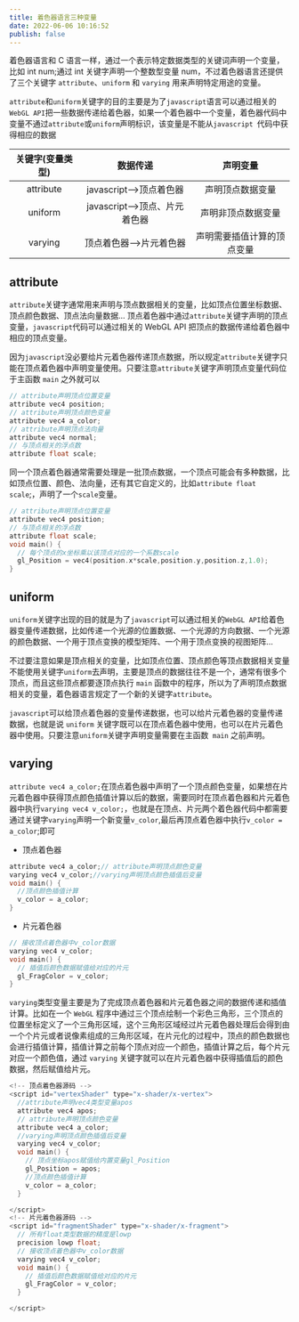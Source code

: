 ```yaml
---
title: 着色器语言三种变量
date: 2022-06-06 10:16:52
publish: false
---
```


着色器语言和 C 语言一样，通过一个表示特定数据类型的关键词声明一个变量，比如 int num;通过 int 关键字声明一个整数型变量 num，不过着色器语言还提供了三个关键字 `attribute`、`uniform` 和 `varying` 用来声明特定用途的变量。

`attribute`和`uniform`关键字的目的主要是为了`javascript`语言可以通过相关的`WebGL API`把一些数据传递给着色器，如果一个着色器中一个变量，着色器代码中变量不通过`attribute`或`uniform`声明标识，该变量是不能从`javascript `代码中获得相应的数据

| 关键字(变量类型) |           数据传递            |          声明变量          |
| :--------------: | :---------------------------: | :------------------------: |
|    attribute     |    javascript——>顶点着色器    |      声明顶点数据变量      |
|     uniform      | javascript——>顶点、片元着色器 |     声明非顶点数据变量     |
|     varying      |    顶点着色器——>片元着色器    | 声明需要插值计算的顶点变量 |

## attribute

`attribute`关键字通常用来声明与顶点数据相关的变量，比如顶点位置坐标数据、顶点颜色数据、顶点法向量数据...
顶点着色器中通过`attribute`关键字声明的顶点变量，`javascript`代码可以通过相关的 WebGL API 把顶点的数据传递给着色器中相应的顶点变量。

因为`javascript`没必要给片元着色器传递顶点数据，所以规定`attribute`关键字只能在顶点着色器中声明变量使用。只要注意`attribute`关键字声明顶点变量代码位于主函数 `main` 之外就可以

```c
// attribute声明顶点位置变量
attribute vec4 position;
// attribute声明顶点颜色变量
attribute vec4 a_color;
// attribute声明顶点法向量
attribute vec4 normal;
// 与顶点相关的浮点数
attribute float scale;
```

同一个顶点着色器通常需要处理是一批顶点数据，一个顶点可能会有多种数据，比如顶点位置、颜色、法向量，还有其它自定义的，比如`attribute float scale`;，声明了一个`scale`变量。

```c
// attribute声明顶点位置变量
attribute vec4 position;
// 与顶点相关的浮点数
attribute float scale;
void main() {
  // 每个顶点的x坐标乘以该顶点对应的一个系数scale
  gl_Position = vec4(position.x*scale,position.y,position.z,1.0);
}
```

## uniform

`uniform`关键字出现的目的就是为了`javascript`可以通过相关的`WebGL API`给着色器变量传递数据，比如传递一个光源的位置数据、一个光源的方向数据、一个光源的颜色数据、一个用于顶点变换的模型矩阵、一个用于顶点变换的视图矩阵...

不过要注意如果是顶点相关的变量，比如顶点位置、顶点颜色等顶点数据相关变量不能使用关键字`uniform`去声明，主要是顶点的数据往往不是一个，通常有很多个顶点，而且这些顶点都要逐顶点执行 `main` 函数中的程序，所以为了声明顶点数据相关的变量，着色器语言规定了一个新的关键字`attribute`。

`javascript`可以给顶点着色器的变量传递数据，也可以给片元着色器的变量传递数据，也就是说 `uniform` 关键字既可以在顶点着色器中使用，也可以在片元着色器中使用。只要注意`uniform`关键字声明变量需要在主函数` main` 之前声明。

## varying

`attribute vec4 a_color;`在顶点着色器中声明了一个顶点颜色变量，如果想在片元着色器中获得顶点颜色插值计算以后的数据，需要同时在顶点着色器和片元着色器中执行`varying vec4 v_color;`，也就是在顶点、片元两个着色器代码中都需要通过关键字`varying`声明一个新变量`v_color`,最后再顶点着色器中执行`v_color = a_color`;即可

- 顶点着色器

```c
attribute vec4 a_color;// attribute声明顶点颜色变量
varying vec4 v_color;//varying声明顶点颜色插值后变量
void main() {
  //顶点颜色插值计算
  v_color = a_color;
}

```

- 片元着色器

```c
// 接收顶点着色器中v_color数据
varying vec4 v_color;
void main() {
  // 插值后颜色数据赋值给对应的片元
  gl_FragColor = v_color;
}
```

`varying`类型变量主要是为了完成顶点着色器和片元着色器之间的数据传递和插值计算。比如在一个 `WebGL` 程序中通过三个顶点绘制一个彩色三角形，三个顶点的位置坐标定义了一个三角形区域，这个三角形区域经过片元着色器处理后会得到由一个个片元或者说像素组成的三角形区域，在片元化的过程中，顶点的颜色数据也会进行插值计算，插值计算之前每个顶点对应一个颜色，插值计算之后，每个片元对应一个颜色值，通过 `varying` 关键字就可以在片元着色器中获得插值后的颜色数据，然后赋值给片元。

```c
<!-- 顶点着色器源码 -->
<script id="vertexShader" type="x-shader/x-vertex">
  //attribute声明vec4类型变量apos
  attribute vec4 apos;
  // attribute声明顶点颜色变量
  attribute vec4 a_color;
  //varying声明顶点颜色插值后变量
  varying vec4 v_color;
  void main() {
    // 顶点坐标apos赋值给内置变量gl_Position
    gl_Position = apos;
    //顶点颜色插值计算
    v_color = a_color;
  }

</script>
<!-- 片元着色器源码 -->
<script id="fragmentShader" type="x-shader/x-fragment">
  // 所有float类型数据的精度是lowp
  precision lowp float;
  // 接收顶点着色器中v_color数据
  varying vec4 v_color;
  void main() {
    // 插值后颜色数据赋值给对应的片元
    gl_FragColor = v_color;
  }

</script>
```
